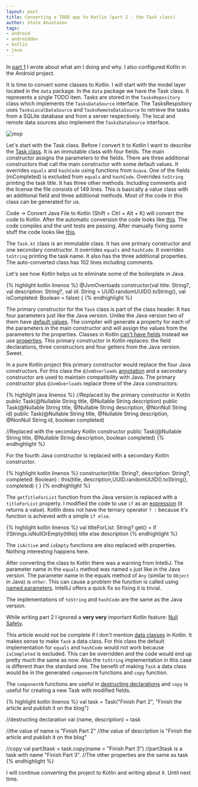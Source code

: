 ```yaml
---
layout: post
title: Converting a TODO app to Kotlin (part 2 - the Task class)
author: Stole Anastasov
tags:
- android
- androiddev
- kotlin
- java
---
```

In [part 1][part1] I wrote about what am I doing and why. I also configured Kotlin in the Android project. 

It is time to convert some classes to Kotlin. I will start with the model layer located in the `data` package. In the `data` package we have the Task class. It represents a single TODO item. Tasks are stored in the `TasksRepository` class which implements the `TasksDataSource` interface. The TasksRespsitory uses `TasksLocalDataSource` and `TasksRemoteDataSource` to retrieve the tasks from a SQLite database and from a server respectively. The local and remote data sources also implement the `TasksDataSource` interface.

![mvp](https://github.com/googlesamples/android-architecture/wiki/images/mvp.png)

Let's start with the Task class. Before I convert it to Kotlin I want to describe the [Task class][task.java]. It is an immutable class with four fields. The main constructor assigns the parameters to the fields. There are three additional constructors that call the main constructor with some default values. It overrides `equals` and `hashCode` using functions from `Guava`. One of the fields (mCompleted) is excluded from `equals` and `hashCode`. Overrides `toString` printing the task title. It has three other methods. Including comments and the license the file consists of 149 lines. This is basically a value class with an additional field and three additional methods. Most of the code in this class can be generated for us.

Code -> Convert Java File to Kotlin (Shift + Ctrl + Alt + K) will convert the code to Kotlin. After the automatic conversion the code looks like [this][task-auto-convert]. The code compiles and the unit tests are passing. After manually fixing some stuff the code looks like [this][task-kotlin].

The `Task.kt` class is an immutable class. It has one primary constructor and one secondary constructor. It overrides `equals` and `hashCode`. It overrides `toString` printing the task name. It also has the three additional properties. The auto-converted class has 102 lines including comments.

Let's see how Kotlin helps us to eliminate some of the boilerplate in Java.

{% highlight kotlin linenos %}
@JvmOverloads constructor(val title: String?, 
				val description: String?,
				val id: String = UUID.randomUUID().toString(), 
				val isCompleted: Boolean = false) {
{% endhighlight %}

The primary constructor for the `Task` class is part of the class header. It has four parameters just like the Java version. Unlike the Java version two of them have [default values][kotlin-default-values]. The compiler will generate a property for each of the parameters in the main constructor and will assign the values from the parameters to the properties. Classes in Kotlin [can't have fields][kotlin-fields] instead we use [properties][kotlin-properties]. This primary constructor in Kotlin replaces: the field declarations, three constructors and four getters from the Java version. Sweet.

In a pure Kotlin project this primary constructor would replace the four Java constructors. For this class the `@JvmOverloads` [annotation][kotlin-jvm-overloads] and a secondary constructor are used to maintain compatibility with Java. The primary constructor plus `@JvmOverloads` replace three of the Java constructors:

{% highlight java linenos %}
//Replaced by the primary constructor in Kotlin
public Task(@Nullable String title, @Nullable String description)
public Task(@Nullable String title, @Nullable String description, @NonNull String id)
public Task(@Nullable String title, @Nullable String description, 
	@NonNull String id, boolean completed)

//Replaced with the secondary Kotlin constructor
public Task(@Nullable String title, @Nullable String description, boolean completed)
{% endhighlight %}

For the fourth Java constructor is replaced with a secondary Kotlin constructor.

{% highlight kotlin linenos %}
constructor(title: String?, description: String?, completed: Boolean) : 
	this(title, description,UUID.randomUUID().toString(), completed) {
    }
{% endhighlight %}

The `getTitleForList` function from the Java version is replaced with a `titleForList` property. I modified the code to use `if` as an [expression][if-expression] (it returns a value). Kotlin does not have the ternary operator `? :` because it's function is achieved with a simple `if else`. 

{% highlight kotlin linenos %}
val titleForList: String?
        get() = if (!Strings.isNullOrEmpty(title)) title else description
{% endhighlight %}

The `isActive` and `isEmpty` functions are also replaced with properties. Nothing interesting happens here.

After converting the class to Kotlin there was a warning from IntelliJ. The parameter name in the `equals` method was named `o` just like in the Java version. The parameter name in the equals method of `Any` (similar to `Object` in Java) is `other`. This can cause a problem the function is called using [named parameters][named-parameters]. IntelliJ offers a quick fix so fixing it is trivial.  

The implementations of `toString` and `hashCode` are the same as the Java version.

While writing part 2 I ignored a **very very** important Kotlin feature: [Null Safety][kotlin-null-safety].

This article would not be complete if I don't mention [data classes][kotlin-data-classes] in Kotlin. It makes sense to make `Task` a data class. For this class the default implementation for `equals` and `hashCode` would not work because `isCompleted` is excluded. This can be overridden and the code would end up pretty much the same as now. Also the `toString` implementation in this case is different than the standard one. The benefit of making `Task` a data class would be in the generated `componentN` functions and `copy` function.

The `componentN` functions are useful in [destructing declarations][destructing-declarations] and `copy` is useful for creating a new Task with modified fields.

{% highlight kotlin linenos %}
val task = Task("Finish Part 2", "Finish the article and publish it on the blog")

//destructing declaration
val (name, description) = task

//the value of name is "Finish Part 2"
//the value of description is "Finish the article and publish it on the blog"

//copy
val part3task = task.copy(name = "Finish Part 3")
//part3task is a task with name "Finish Part 3". 
//The other properties are the same as task
{% endhighlight %}

I will continue converting the project to Kotlin and writing about it. Until next time.

[part1]: /2016/converting-a-todo-app-to-kotlin-part-1
[task.java]: https://github.com/LordRaydenMK/android-architecture/blob/todo-mvp/todoapp/app/src/main/java/com/example/android/architecture/blueprints/todoapp/data/Task.java
[task-auto-convert]: https://github.com/LordRaydenMK/android-architecture/commit/6f8835c170a9be64730b203685c09a0ff9925e90
[task-kotlin]: https://github.com/LordRaydenMK/android-architecture/blob/d9cf55d82070e814964d057bd4dd83a6e7a4aa37/todoapp/app/src/main/java/com/example/android/architecture/blueprints/todoapp/data/Task.kt
[kotlin-fields]: https://kotlinlang.org/docs/reference/properties.html#backing-fields
[kotlin-properties]: https://kotlinlang.org/docs/reference/properties.html
[kotlin-default-values]: https://kotlinlang.org/docs/reference/functions.html#default-arguments
[kotlin-jvm-overloads]: https://kotlinlang.org/api/latest/jvm/stdlib/kotlin.jvm/-jvm-overloads/#jvmoverloads
[if-expression]: https://kotlinlang.org/docs/reference/control-flow.html#if-expression
[named-parameters]: https://kotlinlang.org/docs/reference/functions.html#named-arguments
[kotlin-null-safety]: https://kotlinlang.org/docs/reference/null-safety.html
[kotlin-data-classes]: http://kotlinlang.org/docs/reference/data-classes.html
[destructing-declarations]: http://kotlinlang.org/docs/reference/multi-declarations.html